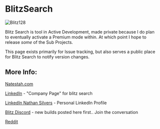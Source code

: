 # BlitzSearch

![Blitz128](https://github.com/Natestah/BlitzSearch/assets/11800697/dcd68d7f-da5c-4dae-bf8e-02b88e37cfa9)

Blitz Search is tool in Active Development, made private because I do plan to eventually activate a Premium mode within.  At which point I hope to release *some* of the Sub Projects.

This page exists primarily for Issue tracking, but also serves a public place for Blitz Search to notify version changes.

## More Info:

[Natestah.com](https://natestah.com/)

[LinkedIn](https://www.linkedin.com/company/blitz-search/) - "Company Page" for blitz search

[LinkedIn Nathan Silvers](www.linkedin.com/in/nathan-silvers-a17308a8) - Personal LinkedIn Profile

[Blitz Discord](https://discord.com/invite/UYPwQY9ngm) - new builds posted here first.. Join the conversation

[Reddit](https://www.reddit.com/r/BlitzSearch/)
